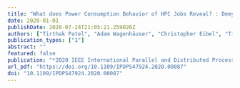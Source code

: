 ```yaml
---
title: "What does Power Consumption Behavior of HPC Jobs Reveal? : Demystifying, Quantifying, and Predicting Power Consumption Characteristics"
date: 2020-01-01
publishDate: 2020-07-24T21:05:21.259026Z
authors: ["Tirthak Patel", "Adam Wagenhäuser", "Christopher Eibel", "Timo Hönig", "Thomas Zeiser", "Devesh Tiwari"]
publication_types: ["1"]
abstract: ""
featured: false
publication: "*2020 IEEE International Parallel and Distributed Processing Symposium (IPDPS), New Orleans, LA, USA, May 18-22, 2020*"
url_pdf: "https://doi.org/10.1109/IPDPS47924.2020.00087"
doi: "10.1109/IPDPS47924.2020.00087"
---
```


